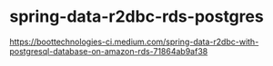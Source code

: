 # spring-data-r2dbc-rds-postgres

https://boottechnologies-ci.medium.com/spring-data-r2dbc-with-postgresql-database-on-amazon-rds-71864ab9af38
